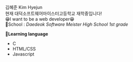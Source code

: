 김혜준 Kim Hyejun  
현재 대덕소프트웨어마이스터고등학교 재학중입니다!  
😁I want to be a web developer😁  
🏫School : *Daedeok Software Meister High School 1st grade*  

💬**Learning language**  
- C
- HTML/CSS
- Javascript
